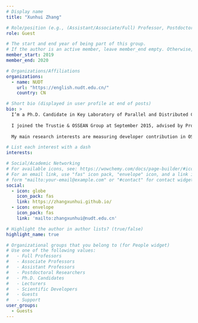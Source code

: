 ```yaml
---
# Display name
title: "Xunhui Zhang"

# Role/position (e.g., (Assistant/Associate/Full) Professor, Postdoctoral Researchers, Ph.D. Candidate)
role: Guest

# The start and end year of being part of this group.
# If the author is an active member, leave member_end empty. Otherwise, fill in.
member_start: 2019
member_end: 2020

# Organizations/Affiliations
organizations:
  - name: NUDT
    url: "https://english.nudt.edu.cn/"
    country: CN

# Short bio (displayed in user profile at end of posts)
bio: >
  I’m a Ph.D. Candidate in Key Laboratory of Parallel and Distributed Computing (PDL), National University of Defense Technology (NUDT), China. From 2018 to 2022 (expected).
  
  I joined the Trustie & OSSEAN Group at September 2015, advised by Prof. Huaimin Wang. Before that I graduated with a B.Eng. in Computer Science and Technology from Sichuan University in 2015.
  
  My main research interests are measuring developer contribution in OSS, code clone detection and blockchain based OSS copyright protection. Before that I have worked on the developer behavior analysis and recommendation, and automatic code summarization and code search.

# List each interest with a dash
interests:

# Social/Academic Networking
# For available icons, see: https://wowchemy.com/docs/page-builder/#icons
# For an email link, use "fas" icon pack, "envelope" icon, and a link in the
# form "mailto:your-email@example.com" or "#contact" for contact widget.
social:
  - icon: globe
    icon_pack: fas
    link: https://zhangxunhui.github.io/
  - icon: envelope
    icon_pack: fas
    link: 'mailto:zhangxunhui@nudt.edu.cn'

# Highlight the author in author lists? (true/false)
highlight_name: true

# Organizational groups that you belong to (for People widget)
# Use one of the following values: 
#   - Full Professors
#   - Associate Professors
#   - Assistant Professors
#   - Postdoctoral Researchers
#   - Ph.D. Candidates
#   - Lecturers
#   - Scientific Developers
#   - Guests
#   - Support
user_groups:
  - Guests
---
```

